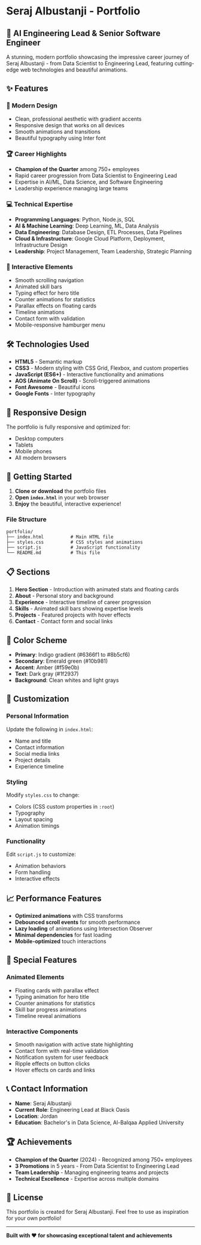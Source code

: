 # Seraj Albustanji - Portfolio

## 🚀 AI Engineering Lead & Senior Software Engineer

A stunning, modern portfolio showcasing the impressive career journey of Seraj Albustanji - from Data Scientist to Engineering Lead, featuring cutting-edge web technologies and beautiful animations.

## ✨ Features

### 🎨 **Modern Design**
- Clean, professional aesthetic with gradient accents
- Responsive design that works on all devices
- Smooth animations and transitions
- Beautiful typography using Inter font

### 🏆 **Career Highlights**
- **Champion of the Quarter** among 750+ employees
- Rapid career progression from Data Scientist to Engineering Lead
- Expertise in AI/ML, Data Science, and Software Engineering
- Leadership experience managing large teams

### 💻 **Technical Expertise**
- **Programming Languages**: Python, Node.js, SQL
- **AI & Machine Learning**: Deep Learning, ML, Data Analysis
- **Data Engineering**: Database Design, ETL Processes, Data Pipelines
- **Cloud & Infrastructure**: Google Cloud Platform, Deployment, Infrastructure Design
- **Leadership**: Project Management, Team Leadership, Strategic Planning

### 🎯 **Interactive Elements**
- Smooth scrolling navigation
- Animated skill bars
- Typing effect for hero title
- Counter animations for statistics
- Parallax effects on floating cards
- Timeline animations
- Contact form with validation
- Mobile-responsive hamburger menu

## 🛠️ Technologies Used

- **HTML5** - Semantic markup
- **CSS3** - Modern styling with CSS Grid, Flexbox, and custom properties
- **JavaScript (ES6+)** - Interactive functionality and animations
- **AOS (Animate On Scroll)** - Scroll-triggered animations
- **Font Awesome** - Beautiful icons
- **Google Fonts** - Inter typography

## 📱 Responsive Design

The portfolio is fully responsive and optimized for:
- Desktop computers
- Tablets
- Mobile phones
- All modern browsers

## 🚀 Getting Started

1. **Clone or download** the portfolio files
2. **Open `index.html`** in your web browser
3. **Enjoy** the beautiful, interactive experience!

### File Structure
```
portfolio/
├── index.html          # Main HTML file
├── styles.css          # CSS styles and animations
├── script.js           # JavaScript functionality
└── README.md           # This file
```

## 📋 Sections

1. **Hero Section** - Introduction with animated stats and floating cards
2. **About** - Personal story and background
3. **Experience** - Interactive timeline of career progression
4. **Skills** - Animated skill bars showing expertise levels
5. **Projects** - Featured projects with hover effects
6. **Contact** - Contact form and social links

## 🎨 Color Scheme

- **Primary**: Indigo gradient (#6366f1 to #8b5cf6)
- **Secondary**: Emerald green (#10b981)
- **Accent**: Amber (#f59e0b)
- **Text**: Dark gray (#1f2937)
- **Background**: Clean whites and light grays

## 🔧 Customization

### Personal Information
Update the following in `index.html`:
- Name and title
- Contact information
- Social media links
- Project details
- Experience timeline

### Styling
Modify `styles.css` to change:
- Colors (CSS custom properties in `:root`)
- Typography
- Layout spacing
- Animation timings

### Functionality
Edit `script.js` to customize:
- Animation behaviors
- Form handling
- Interactive effects

## 📈 Performance Features

- **Optimized animations** with CSS transforms
- **Debounced scroll events** for smooth performance
- **Lazy loading** of animations using Intersection Observer
- **Minimal dependencies** for fast loading
- **Mobile-optimized** touch interactions

## 🌟 Special Features

### Animated Elements
- Floating cards with parallax effect
- Typing animation for hero title
- Counter animations for statistics
- Skill bar progress animations
- Timeline reveal animations

### Interactive Components
- Smooth navigation with active state highlighting
- Contact form with real-time validation
- Notification system for user feedback
- Ripple effects on button clicks
- Hover effects on cards and links

## 📞 Contact Information

- **Name**: Seraj Albustanji
- **Current Role**: Engineering Lead at Black Oasis
- **Location**: Jordan
- **Education**: Bachelor's in Data Science, Al-Balqaa Applied University

## 🏆 Achievements

- **Champion of the Quarter** (2024) - Recognized among 750+ employees
- **3 Promotions** in 5 years - From Data Scientist to Engineering Lead
- **Team Leadership** - Managing engineering teams and projects
- **Technical Excellence** - Expertise across multiple domains

## 📄 License

This portfolio is created for Seraj Albustanji. Feel free to use as inspiration for your own portfolio!

---

**Built with ❤️ for showcasing exceptional talent and achievements**
